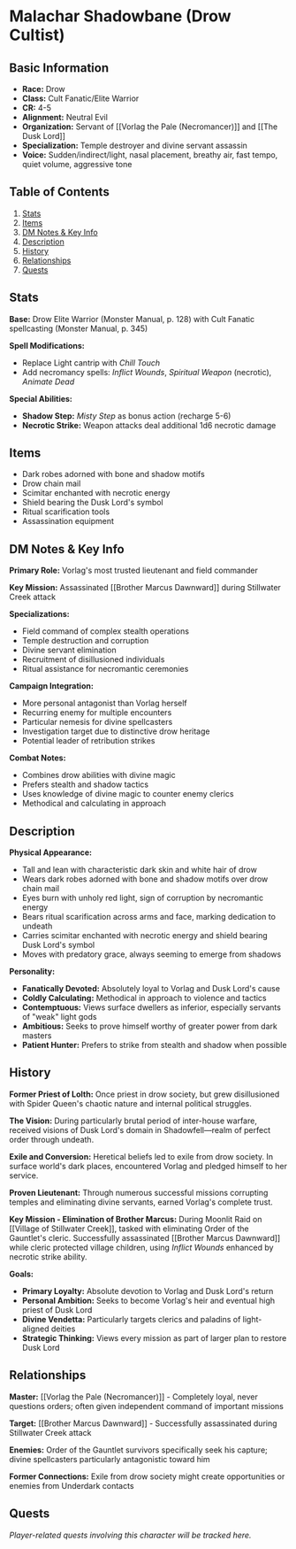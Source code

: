 # Malachar Shadowbane (Drow Cultist)

## Basic Information
- **Race:** Drow
- **Class:** Cult Fanatic/Elite Warrior
- **CR:** 4-5
- **Alignment:** Neutral Evil
- **Organization:** Servant of [[Vorlag the Pale (Necromancer)]] and [[The Dusk Lord]]
- **Specialization:** Temple destroyer and divine servant assassin
- **Voice:** Sudden/indirect/light, nasal placement, breathy air, fast tempo, quiet volume, aggressive tone

## Table of Contents
1. [Stats](#stats)
2. [Items](#items)
3. [DM Notes & Key Info](#dm-notes--key-info)
4. [Description](#description)
5. [History](#history)
6. [Relationships](#relationships)
7. [Quests](#quests)

## Stats
**Base:** Drow Elite Warrior (Monster Manual, p. 128) with Cult Fanatic spellcasting (Monster Manual, p. 345)

**Spell Modifications:**
- Replace Light cantrip with *Chill Touch*
- Add necromancy spells: *Inflict Wounds*, *Spiritual Weapon* (necrotic), *Animate Dead*

**Special Abilities:**
- **Shadow Step:** *Misty Step* as bonus action (recharge 5-6)
- **Necrotic Strike:** Weapon attacks deal additional 1d6 necrotic damage

## Items
- Dark robes adorned with bone and shadow motifs
- Drow chain mail
- Scimitar enchanted with necrotic energy
- Shield bearing the Dusk Lord's symbol
- Ritual scarification tools
- Assassination equipment

## DM Notes & Key Info
**Primary Role:** Vorlag's most trusted lieutenant and field commander

**Key Mission:** Assassinated [[Brother Marcus Dawnward]] during Stillwater Creek attack

**Specializations:**
- Field command of complex stealth operations
- Temple destruction and corruption
- Divine servant elimination
- Recruitment of disillusioned individuals
- Ritual assistance for necromantic ceremonies

**Campaign Integration:**
- More personal antagonist than Vorlag herself
- Recurring enemy for multiple encounters
- Particular nemesis for divine spellcasters
- Investigation target due to distinctive drow heritage
- Potential leader of retribution strikes

**Combat Notes:**
- Combines drow abilities with divine magic
- Prefers stealth and shadow tactics
- Uses knowledge of divine magic to counter enemy clerics
- Methodical and calculating in approach

## Description
**Physical Appearance:**
- Tall and lean with characteristic dark skin and white hair of drow
- Wears dark robes adorned with bone and shadow motifs over drow chain mail
- Eyes burn with unholy red light, sign of corruption by necromantic energy
- Bears ritual scarification across arms and face, marking dedication to undeath
- Carries scimitar enchanted with necrotic energy and shield bearing Dusk Lord's symbol
- Moves with predatory grace, always seeming to emerge from shadows

**Personality:**
- **Fanatically Devoted:** Absolutely loyal to Vorlag and Dusk Lord's cause
- **Coldly Calculating:** Methodical in approach to violence and tactics
- **Contemptuous:** Views surface dwellers as inferior, especially servants of "weak" light gods
- **Ambitious:** Seeks to prove himself worthy of greater power from dark masters
- **Patient Hunter:** Prefers to strike from stealth and shadow when possible

## History
**Former Priest of Lolth:** Once priest in drow society, but grew disillusioned with Spider Queen's chaotic nature and internal political struggles.

**The Vision:** During particularly brutal period of inter-house warfare, received visions of Dusk Lord's domain in Shadowfell—realm of perfect order through undeath.

**Exile and Conversion:** Heretical beliefs led to exile from drow society. In surface world's dark places, encountered Vorlag and pledged himself to her service.

**Proven Lieutenant:** Through numerous successful missions corrupting temples and eliminating divine servants, earned Vorlag's complete trust.

**Key Mission - Elimination of Brother Marcus:** During Moonlit Raid on [[Village of Stillwater Creek]], tasked with eliminating Order of the Gauntlet's cleric. Successfully assassinated [[Brother Marcus Dawnward]] while cleric protected village children, using *Inflict Wounds* enhanced by necrotic strike ability.

**Goals:**
- **Primary Loyalty:** Absolute devotion to Vorlag and Dusk Lord's return
- **Personal Ambition:** Seeks to become Vorlag's heir and eventual high priest of Dusk Lord
- **Divine Vendetta:** Particularly targets clerics and paladins of light-aligned deities
- **Strategic Thinking:** Views every mission as part of larger plan to restore Dusk Lord

## Relationships
**Master:** [[Vorlag the Pale (Necromancer)]] - Completely loyal, never questions orders; often given independent command of important missions

**Target:** [[Brother Marcus Dawnward]] - Successfully assassinated during Stillwater Creek attack

**Enemies:** Order of the Gauntlet survivors specifically seek his capture; divine spellcasters particularly antagonistic toward him

**Former Connections:** Exile from drow society might create opportunities or enemies from Underdark contacts

## Quests
*Player-related quests involving this character will be tracked here.*